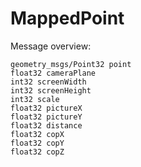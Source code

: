# MappedPoint

Message overview:

```
geometry_msgs/Point32 point
float32 cameraPlane
int32 screenWidth
int32 screenHeight
int32 scale
float32 pictureX
float32 pictureY
float32 distance
float32 copX
float32 copY
float32 copZ
```